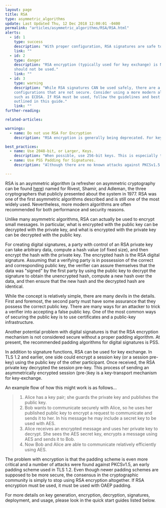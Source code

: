 ```yaml
---
layout: page
title: RSA
type: asymmetric_algorithms
update: Last Updated Thu, 12 Dec 2018 12:00:01 -0400
permalink: "articles/asymmetric_algorithms/RSA/RSA.html"
alerts:
  - id: 1
    type: success
    description: "With proper configuration, RSA signatures are safe to use."
    link: ""
  - id: 2
    type: danger
    description: "RSA encryption (typically used for key exchange) is NOT secure and
    should not be used."
    link: ""
  - id: 3
    type: warning
    description: "While RSA signatures CAN be used safely, there are a number of
    configurations that are not secure. Consider using a more modern algorithm,
    such as ECDSA. If RSA must be used, follow the guidelines and best practices
    outlined in this guide."
    link: ""
further-reading:

related-articles:

warnings:
  - name: Do not use RSA For Encryption
    description: "RSA encryption is generally being deprecated. For key exchange, key agreement, using a protocol such as Diffie Hellman (DH), is almost always better."

best_practices:
  - name: Use 2048-bit, or Larger, Keys.
    description: "When possible, use 256-bit keys. This is especially true for data that may remain encrypted for very long periods of time."
  - name: Use PSS Padding for Signatures.
    description: "Although there are no known attacks against PKCSv1.5 for signatures, it is recommended to use the PSS padding scheme."

---
```

RSA is an asymmetric algorithm (a refresher on asymmetric cryptography can be found [here](https:://cryptodoneight.org/articles/concepts/asymmetric_cryptography.html)) named for Rivest, Shamir, and Adleman, the three cryptographers that publicly presented about the system in 1977. RSA was one of the first asymmetric algorithms described and is still one of the most widely used. Nevertheless, more modern algorithms are often recommended for both performance and security reasons.

Unlike many asymmetric algorithms, RSA can actually be used to encrypt small messages. In particular, what is encrypted with the public key can be decrypted with the private key, and what is encrypted with the private key can be decrypted with the public key.

For creating digital signatures, a party with control of an RSA private key can take arbitrary data, compute a hash value (of fixed size), and then encrypt the hash with the private key. The encrypted hash is the RSA digital signature. Assuming that a verifying party is in possession of the correct and corresponding public key, the verifier can assure themselves that the data was "signed" by the first party by using the public key to decrypt the signature to obtain the unencrypted hash, compute a new hash over the data, and then ensure that the new hash and the decrypted hash are identical.

While the concept is relatively simple, there are many devils in the details. First and foremost, the second party must have some assurance that they possess the correct public key. There are many ways for an attacker to trick a verifier into accepting a false public key. One of the most common ways of securing the public key is to use certificates and a public-key infrastructure.

Another potential problem with digital signatures is that the RSA encryption mechanism is not considered secure without a proper padding algorithm. At present, the recommended padding algorithms for digital signatures is PSS.

In addition to signature functions, RSA can be used for key exchange. In TLS 1.2 and earlier, one side could encrypt a session key (or a session pre-key) using the public key of the other participant. Once received, the RSA private key decrypted the session pre-key. This process of sending an asymmetrically encrypted session (pre-)key is a key-transport mechanism for key-exchange.

An example flow of how this might work is as follows... <br>
> 1. Alice has a key pair; she guards the private key and publishes the public key.
> 2. Bob wants to communicate securely with Alice, so he uses her published public key to encrypt a request to communicate and sends it to her. In his message he may include a secret key to be used with AES.
> 3. Alice receives an encrypted message and uses her private key to decrypt. She sees the AES secret key, encrypts a message using AES and sends it to Bob.
> 4. Now Bob and Alice are able to communicate relatively efficiently using AES.

The problem with encryption is that the padding scheme is even more critical and a number of attacks were found against PKCSv1.5, an early padding scheme used in TLS 1.2. Even though newer padding schemes are supposed to be more secure, the consensus in the cryptographic community is simply to stop using RSA encryption altogether. If RSA encryption must be used, it must be used with OAEP padding.

For more details on key generation, encryption, decryption, signatures, deployment, and usage, please look in the quick start guides listed below.
